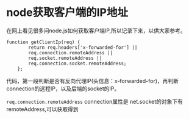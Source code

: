 # node获取客户端的IP地址
在网上看见很多问node.js如何获取客户端IP,所以记录下来，以供大家参考。

    function getClientIp(req) {
            return req.headers['x-forwarded-for'] ||
            req.connection.remoteAddress ||
            req.socket.remoteAddress ||
            req.connection.socket.remoteAddress;
        };

代码，第一段判断是否有反向代理IP(头信息：x-forwarded-for)，再判断connection的远程IP，以及后端的socket的IP。

`req.connection.remoteAddress` connection属性是 net.socket的对象下有remoteAddress,可以获取得到
